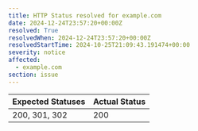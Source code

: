 ```yaml
---
title: HTTP Status resolved for example.com
date: 2024-12-24T23:57:20+00:00Z
resolved: True
resolvedWhen: 2024-12-24T23:57:20+00:00Z
resolvedStartTime: 2024-10-25T21:09:43.191474+00:00
severity: notice
affected:
  - example.com
section: issue
---
```


| Expected Statuses | Actual Status  |
|-------------------|----------------|
| 200, 301, 302 | 200 |
